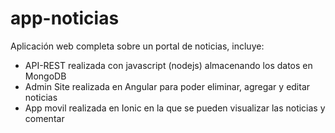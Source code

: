 # app-noticias

Aplicación web completa sobre un portal de noticias, incluye:
- API-REST realizada con javascript (nodejs) almacenando los datos en MongoDB
- Admin Site realizada en Angular para poder eliminar, agregar y editar noticias
- App movil realizada en Ionic en la que se pueden visualizar las noticias y comentar
